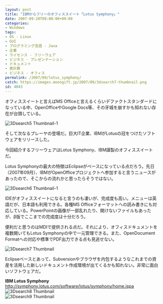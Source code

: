 ```yaml
---
layout: post
title: "IBMからフリーのオフィススイート「Lotus Symphony」"
date: 2007-09-20T09:00:00+09:00
categories:
- Windows
tags: 
- OS - Linux
- GUI
- プログラミング言語 - Java
- 企業
- ライセンス - フリーウェア
- ビジネス - プレゼンテーション
- ドキュメント
- 表計算
- ビジネス - オフィス
permalink: /2007/09/lotus_symphony/
catch: https://images.moongift.jp/2007/09/3dsearch7-thumbnail.png
id: 4043
---
```

オフィススイートと言えばMS Officeと言えるくらいデファクトスタンダードになっている中、OpenOfficeやGoogle Docs等、その牙城を崩すかも知れない存在が台頭している。   
  
 ![3Dsearch5 Thumbnail-1](https://images.moongift.jp/2007/09/3dsearch5-thumbnail-1.png)  
  
そして次なるプレーヤの登場だ。巨大IT企業、IBMがLotusの冠をつけたソフトウェアをリリースした。   
  
今回紹介するフリーウェアはLotus Symphony、IBM謹製のオフィススイートだ。   
<!--more-->  
Lotus Symphonyの最大の特徴はEclipseがベースになっている点だろう。先日（2007年09月）、IBMがOpenOfficeプロジェクトへ参加すると言うニュースがあったので、そこからの流れかと思ったらそうではない。   
  
 ![3Dsearch6 Thumbnail-1](https://images.moongift.jp/2007/09/3dsearch6-thumbnail-1.png)  
  
IDEがオフィススイートになると言うのも凄いが、完成度も高い。メニューは英語だが、日本語も利用できる。各種MS Officeフォーマットへの読み書きにも対応している。PowerPointの画像が一部乱れたり、開けないファイルもあったが、β版でここまでの完成度は十分だろう。   
  
便利だと思うのはMDIで提供される点だ。それにより、オフィスドキュメントを複数開いてもLotus Symphonyの中で一元管理できる。また、OpenDocument Formatへの対応や標準でPDF出力できる点も見逃せない。   
  
 ![3Dsearch7 Thumbnail](https://images.moongift.jp/2007/09/3dsearch7-thumbnail.png)  
  
Eclipseベースとあって、Subversionやブラウザを内包するようなこれまでの資産を活用した新しいドキュメント作成環境が出てくるかも知れない。非常に面白いソフトウェアだ。   
  
**IBM Lotus Symphony**  
[http://symphony.lotus.com/software/lotus/symphony/home.jspa   
](http://symphony.lotus.com/software/lotus/symphony/home.jspa) ![3Dsearch8 Thumbnail](https://images.moongift.jp/2007/09/3dsearch8-thumbnail.png)  
 ![3Dsearch9 Thumbnail](https://images.moongift.jp/2007/09/3dsearch9-thumbnail.png)

